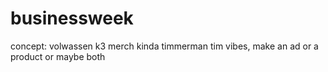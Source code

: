 # businessweek
concept: volwassen k3 merch kinda timmerman tim vibes, make an ad or a product or maybe both
